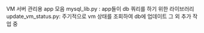 VM 서버 관리용 app 모음
mysql_lib.py : app들이 db 쿼리를 하기 위한 라이브러리
update_vm_status.py: 주기적으로 vm 상태를 조회하여 db에 업데이트
그 외 추가 작업 중

